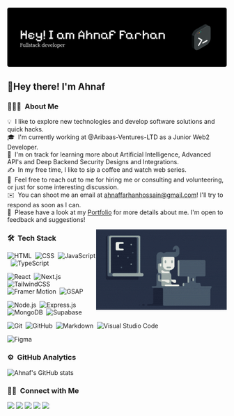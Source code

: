 
<img src="banner.png"></img>

<h2>👋Hey there! I'm Ahnaf</h2>

<!-- ## 👋 &nbsp;Hey there! I'm Ahnaf -->

### 👨🏻‍💻 &nbsp;About Me

💡 &nbsp;I like to explore new technologies and develop software solutions and quick hacks.\
🎓 &nbsp;I'm currently working at @Aribaas-Ventures-LTD as a Junior Web2 Developer.\
🌱 &nbsp;I'm on track for learning more about Artificial Intelligence, Advanced API's and Deep Backend Security Designs and Integrations.\
✍️ &nbsp;In my free time, I like to sip a coffee and watch web series.\
💬 &nbsp;Feel free to reach out to me for hiring me or consulting and volunteering, or just for some interesting discussion.\
✉️ &nbsp;You can shoot me an email at ahnaffarhanhossain@gmail.com! I'll try to respond as soon as I can.\
📄 &nbsp;Please have a look at my [Portfolio](https://ahnaffarhanhossain.vercel.app) for more details about me. I'm open to feedback and suggestions!

<img alt="Night Coding" src="https://raw.githubusercontent.com/AVS1508/AVS1508/master/assets/Night-Coding.gif" align="right"/>

### 🛠 &nbsp;Tech Stack

![HTML](https://img.shields.io/badge/-HTML-05122A?style=flat&logo=HTML5)&nbsp;
![CSS](https://img.shields.io/badge/-CSS-05122A?style=flat&logo=CSS3&logoColor=1572B6)&nbsp;
![JavaScript](https://img.shields.io/badge/-JavaScript-05122A?style=flat&logo=javascript)&nbsp;
![TypeScript](https://img.shields.io/badge/-TypeScript-05122A?style=flat&logo=typescript)&nbsp;

![React](https://img.shields.io/badge/-React-05122A?style=flat&logo=react)&nbsp;
![Next.js](https://img.shields.io/badge/-Next.js-05122A?style=flat&logo=next.js)&nbsp;
![TailwindCSS](https://img.shields.io/badge/-TailwindCSS-05122A?style=flat&logo=tailwind-css)&nbsp;
![Framer Motion](https://img.shields.io/badge/-Framer%20Motion-05122A?style=flat&logo=framer)&nbsp;
![GSAP](https://img.shields.io/badge/-GSAP-05122A?style=flat&logo=greensock)&nbsp;

![Node.js](https://img.shields.io/badge/-Node.js-05122A?style=flat&logo=node.js)&nbsp;
![Express.js](https://img.shields.io/badge/-Express.js-05122A?style=flat&logo=express)&nbsp;
![MongoDB](https://img.shields.io/badge/-MongoDB-05122A?style=flat&logo=mongodb)&nbsp;
![Supabase](https://img.shields.io/badge/-Supabase-05122A?style=flat&logo=supabase)&nbsp;

![Git](https://img.shields.io/badge/-Git-05122A?style=flat&logo=git)&nbsp;
![GitHub](https://img.shields.io/badge/-GitHub-05122A?style=flat&logo=github)&nbsp;
![Markdown](https://img.shields.io/badge/-Markdown-05122A?style=flat&logo=markdown)&nbsp;
![Visual Studio Code](https://img.shields.io/badge/-Visual%20Studio%20Code-05122A?style=flat&logo=visual-studio-code&logoColor=007ACC)&nbsp;

![Figma](https://img.shields.io/badge/-Figma-05122A?style=flat&logo=figma)&nbsp;



### ⚙️ &nbsp;GitHub Analytics

![Ahnaf's GitHub stats](https://github-readme-stats.vercel.app/api?username=AhnafFarhanHossain&hide=contribs,prs&hide_border=true&theme=tokyonight)

### 🤝🏻 &nbsp;Connect with Me

<p align="left">
<a href="https://www.ahnaffarhanhossain.vercel.app"><img src="https://img.shields.io/badge/-ahnaffarhanhossain.vercel.app-3423A6?style=flat&logo=Google-Chrome&logoColor=white"/></a>
<a href="https://www.linkedin.com/in/ahnaf-farhan-hossain-715893305/"><img src="https://img.shields.io/badge/-Ahnaf%20Farhan%20Hossain-0077B5?style=flat&logo=Linkedin&logoColor=white"/></a>
<a href="mailto:ahnaffarhanhossain@gmail.com"><img src="https://img.shields.io/badge/-ahnaffarhanhossain@gmail.com-D14836?style=flat&logo=Gmail&logoColor=white"/></a>
<a href="https://instagram.com/ahnaf._.farh.an"><img src="https://img.shields.io/badge/-@ahnaf._.farh.an-E4405F?style=flat&logo=Instagram&logoColor=white"/></a>
<a href="https://www.facebook.com/ahnaf.farhan.hossain"><img src="https://img.shields.io/badge/-@Ahnaf Farhan Hossain-1877F2?style=flat&logo=Facebook&logoColor=white"/></a>
</p>
